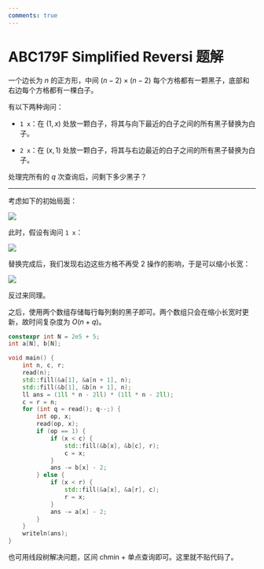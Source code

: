 ```yaml
---
comments: true
---
```


# ABC179F Simplified Reversi 题解

一个边长为 $n$ 的正方形，中间 $(n-2)\times (n-2)$ 每个方格都有一颗黑子，底部和右边每个方格都有一棵白子。

有以下两种询问：

- `1 x`：在 $(1,x)$ 处放一颗白子，将其与向下最近的白子之间的所有黑子替换为白子。

- `2 x`：在 $(x,1)$ 处放一颗白子，将其与右边最近的白子之间的所有黑子替换为白子。

处理完所有的 $q$ 次查询后，问剩下多少黑子？

---

考虑如下的初始局面：

![](https://cdn.luogu.com.cn/upload/image_hosting/s8vzo3p3.png)

此时，假设有询问 `1 x`：

![](https://cdn.luogu.com.cn/upload/image_hosting/ufprvv3z.png)

替换完成后，我们发现右边这些方格不再受 2 操作的影响，于是可以缩小长宽：

![](https://cdn.luogu.com.cn/upload/image_hosting/xgywzqbo.png)

反过来同理。

之后，使用两个数组存储每行每列剩的黑子即可。两个数组只会在缩小长宽时更新，故时间复杂度为 $O(n+q)$。

``` cpp
constexpr int N = 2e5 + 5;
int a[N], b[N];

void main() {
    int n, c, r;
    read(n);
    std::fill(&a[1], &a[n + 1], n);
    std::fill(&b[1], &b[n + 1], n);
    ll ans = (1ll * n - 2ll) * (1ll * n - 2ll);
    c = r = n;
    for (int q = read(); q--;) {
        int op, x;
        read(op, x);
        if (op == 1) {
            if (x < c) {
                std::fill(&b[x], &b[c], r);
                c = x;
            }
            ans -= b[x] - 2;
        } else {
            if (x < r) {
                std::fill(&a[x], &a[r], c);
                r = x;
            }
            ans -= a[x] - 2;
        }
    }
    writeln(ans);
}
```

也可用线段树解决问题，区间 chmin + 单点查询即可。这里就不贴代码了。
